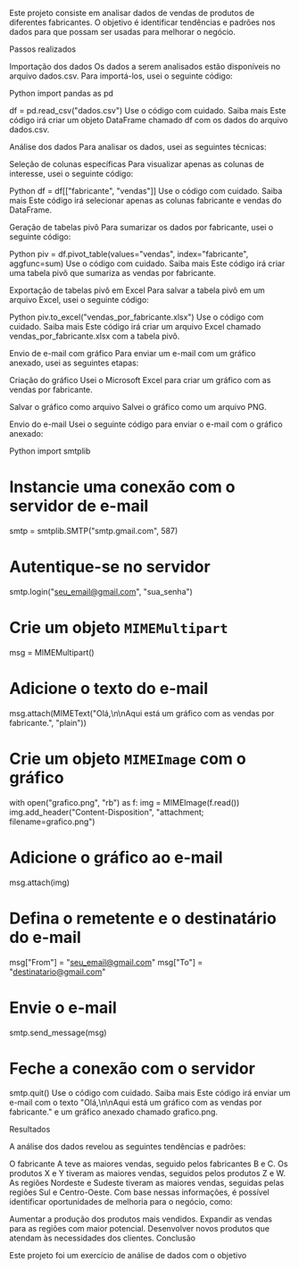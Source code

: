 Este projeto consiste em analisar dados de vendas de produtos de diferentes fabricantes. O objetivo é identificar tendências e padrões nos dados para que possam ser usadas para melhorar o negócio.

Passos realizados

Importação dos dados
Os dados a serem analisados estão disponíveis no arquivo dados.csv. Para importá-los, usei o seguinte código:

Python
import pandas as pd

df = pd.read_csv("dados.csv")
Use o código com cuidado. Saiba mais
Este código irá criar um objeto DataFrame chamado df com os dados do arquivo dados.csv.

Análise dos dados
Para analisar os dados, usei as seguintes técnicas:

Seleção de colunas específicas
Para visualizar apenas as colunas de interesse, usei o seguinte código:

Python
df = df[["fabricante", "vendas"]]
Use o código com cuidado. Saiba mais
Este código irá selecionar apenas as colunas fabricante e vendas do DataFrame.

Geração de tabelas pivô
Para sumarizar os dados por fabricante, usei o seguinte código:

Python
piv = df.pivot_table(values="vendas", index="fabricante", aggfunc=sum)
Use o código com cuidado. Saiba mais
Este código irá criar uma tabela pivô que sumariza as vendas por fabricante.

Exportação de tabelas pivô em Excel
Para salvar a tabela pivô em um arquivo Excel, usei o seguinte código:

Python
piv.to_excel("vendas_por_fabricante.xlsx")
Use o código com cuidado. Saiba mais
Este código irá criar um arquivo Excel chamado vendas_por_fabricante.xlsx com a tabela pivô.

Envio de e-mail com gráfico
Para enviar um e-mail com um gráfico anexado, usei as seguintes etapas:

Criação do gráfico
Usei o Microsoft Excel para criar um gráfico com as vendas por fabricante.

Salvar o gráfico como arquivo
Salvei o gráfico como um arquivo PNG.

Envio do e-mail
Usei o seguinte código para enviar o e-mail com o gráfico anexado:

Python
import smtplib

# Instancie uma conexão com o servidor de e-mail
smtp = smtplib.SMTP("smtp.gmail.com", 587)

# Autentique-se no servidor
smtp.login("seu_email@gmail.com", "sua_senha")

# Crie um objeto `MIMEMultipart`
msg = MIMEMultipart()

# Adicione o texto do e-mail
msg.attach(MIMEText("Olá,\n\nAqui está um gráfico com as vendas por fabricante.", "plain"))

# Crie um objeto `MIMEImage` com o gráfico
with open("grafico.png", "rb") as f:
    img = MIMEImage(f.read())
    img.add_header("Content-Disposition", "attachment; filename=grafico.png")

# Adicione o gráfico ao e-mail
msg.attach(img)

# Defina o remetente e o destinatário do e-mail
msg["From"] = "seu_email@gmail.com"
msg["To"] = "destinatario@gmail.com"

# Envie o e-mail
smtp.send_message(msg)

# Feche a conexão com o servidor
smtp.quit()
Use o código com cuidado. Saiba mais
Este código irá enviar um e-mail com o texto "Olá,\n\nAqui está um gráfico com as vendas por fabricante." e um gráfico anexado chamado grafico.png.

Resultados

A análise dos dados revelou as seguintes tendências e padrões:

O fabricante A teve as maiores vendas, seguido pelos fabricantes B e C.
Os produtos X e Y tiveram as maiores vendas, seguidos pelos produtos Z e W.
As regiões Nordeste e Sudeste tiveram as maiores vendas, seguidas pelas regiões Sul e Centro-Oeste.
Com base nessas informações, é possível identificar oportunidades de melhoria para o negócio, como:

Aumentar a produção dos produtos mais vendidos.
Expandir as vendas para as regiões com maior potencial.
Desenvolver novos produtos que atendam às necessidades dos clientes.
Conclusão

Este projeto foi um exercício de análise de dados com o objetivo
